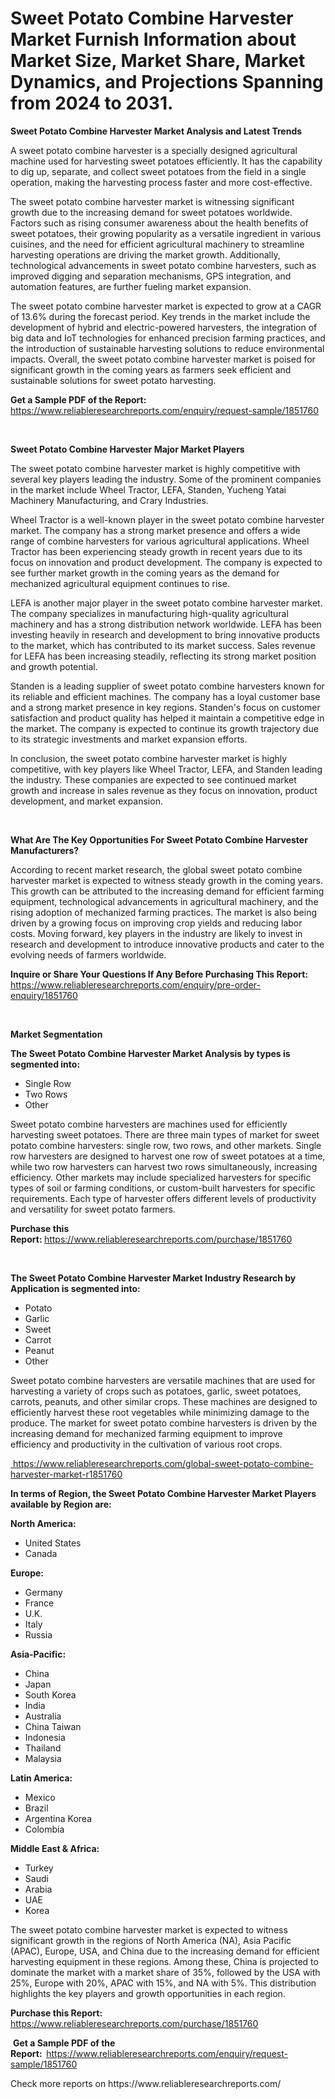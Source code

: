<p><h1>Sweet Potato Combine Harvester Market Furnish Information about Market Size, Market Share, Market Dynamics, and Projections Spanning from 2024 to 2031.</h1></p><p><strong>Sweet Potato Combine Harvester Market Analysis and Latest Trends</strong></p>
<p><p>A sweet potato combine harvester is a specially designed agricultural machine used for harvesting sweet potatoes efficiently. It has the capability to dig up, separate, and collect sweet potatoes from the field in a single operation, making the harvesting process faster and more cost-effective.</p><p>The sweet potato combine harvester market is witnessing significant growth due to the increasing demand for sweet potatoes worldwide. Factors such as rising consumer awareness about the health benefits of sweet potatoes, their growing popularity as a versatile ingredient in various cuisines, and the need for efficient agricultural machinery to streamline harvesting operations are driving the market growth. Additionally, technological advancements in sweet potato combine harvesters, such as improved digging and separation mechanisms, GPS integration, and automation features, are further fueling market expansion.</p><p>The sweet potato combine harvester market is expected to grow at a CAGR of 13.6% during the forecast period. Key trends in the market include the development of hybrid and electric-powered harvesters, the integration of big data and IoT technologies for enhanced precision farming practices, and the introduction of sustainable harvesting solutions to reduce environmental impacts. Overall, the sweet potato combine harvester market is poised for significant growth in the coming years as farmers seek efficient and sustainable solutions for sweet potato harvesting.</p></p>
<p><strong>Get a Sample PDF of the Report:&nbsp;</strong> <a href="https://www.reliableresearchreports.com/enquiry/request-sample/1851760">https://www.reliableresearchreports.com/enquiry/request-sample/1851760</a></p>
<p>&nbsp;</p>
<p><strong>Sweet Potato Combine Harvester Major Market Players</strong></p>
<p><p>The sweet potato combine harvester market is highly competitive with several key players leading the industry. Some of the prominent companies in the market include Wheel Tractor, LEFA, Standen, Yucheng Yatai Machinery Manufacturing, and Crary Industries.</p><p>Wheel Tractor is a well-known player in the sweet potato combine harvester market. The company has a strong market presence and offers a wide range of combine harvesters for various agricultural applications. Wheel Tractor has been experiencing steady growth in recent years due to its focus on innovation and product development. The company is expected to see further market growth in the coming years as the demand for mechanized agricultural equipment continues to rise.</p><p>LEFA is another major player in the sweet potato combine harvester market. The company specializes in manufacturing high-quality agricultural machinery and has a strong distribution network worldwide. LEFA has been investing heavily in research and development to bring innovative products to the market, which has contributed to its market success. Sales revenue for LEFA has been increasing steadily, reflecting its strong market position and growth potential.</p><p>Standen is a leading supplier of sweet potato combine harvesters known for its reliable and efficient machines. The company has a loyal customer base and a strong market presence in key regions. Standen's focus on customer satisfaction and product quality has helped it maintain a competitive edge in the market. The company is expected to continue its growth trajectory due to its strategic investments and market expansion efforts.</p><p>In conclusion, the sweet potato combine harvester market is highly competitive, with key players like Wheel Tractor, LEFA, and Standen leading the industry. These companies are expected to see continued market growth and increase in sales revenue as they focus on innovation, product development, and market expansion.</p></p>
<p>&nbsp;</p>
<p><strong>What Are The Key Opportunities For Sweet Potato Combine Harvester Manufacturers?</strong></p>
<p><p>According to recent market research, the global sweet potato combine harvester market is expected to witness steady growth in the coming years. This growth can be attributed to the increasing demand for efficient farming equipment, technological advancements in agricultural machinery, and the rising adoption of mechanized farming practices. The market is also being driven by a growing focus on improving crop yields and reducing labor costs. Moving forward, key players in the industry are likely to invest in research and development to introduce innovative products and cater to the evolving needs of farmers worldwide.</p></p>
<p><strong>Inquire or Share Your Questions If Any Before Purchasing This Report:</strong> <a href="https://www.reliableresearchreports.com/enquiry/pre-order-enquiry/1851760">https://www.reliableresearchreports.com/enquiry/pre-order-enquiry/1851760</a></p>
<p>&nbsp;</p>
<p><strong>Market Segmentation</strong></p>
<p><strong>The Sweet Potato Combine Harvester Market Analysis by types is segmented into:</strong></p>
<p><ul><li>Single Row</li><li>Two Rows</li><li>Other</li></ul></p>
<p><p>Sweet potato combine harvesters are machines used for efficiently harvesting sweet potatoes. There are three main types of market for sweet potato combine harvesters: single row, two rows, and other markets. Single row harvesters are designed to harvest one row of sweet potatoes at a time, while two row harvesters can harvest two rows simultaneously, increasing efficiency. Other markets may include specialized harvesters for specific types of soil or farming conditions, or custom-built harvesters for specific requirements. Each type of harvester offers different levels of productivity and versatility for sweet potato farmers.</p></p>
<p><strong>Purchase this Report:&nbsp;</strong><a href="https://www.reliableresearchreports.com/purchase/1851760">https://www.reliableresearchreports.com/purchase/1851760</a></p>
<p>&nbsp;</p>
<p><strong>The Sweet Potato Combine Harvester Market Industry Research by Application is segmented into:</strong></p>
<p><ul><li>Potato</li><li>Garlic</li><li>Sweet</li><li>Carrot</li><li>Peanut</li><li>Other</li></ul></p>
<p><p>Sweet potato combine harvesters are versatile machines that are used for harvesting a variety of crops such as potatoes, garlic, sweet potatoes, carrots, peanuts, and other similar crops. These machines are designed to efficiently harvest these root vegetables while minimizing damage to the produce. The market for sweet potato combine harvesters is driven by the increasing demand for mechanized farming equipment to improve efficiency and productivity in the cultivation of various root crops.</p></p>
<p><a href="https://www.reliableresearchreports.com/global-sweet-potato-combine-harvester-market-r1851760">&nbsp;https://www.reliableresearchreports.com/global-sweet-potato-combine-harvester-market-r1851760</a></p>
<p><strong>In terms of Region, the Sweet Potato Combine Harvester Market Players available by Region are:</strong></p>
<p>
    <p> <strong> North America: </strong>
        <ul>
            <li>United States</li>
            <li>Canada</li>
        </ul>
        </p> 
    <p> <strong> Europe: </strong>
        <ul>
            <li>Germany</li>
            <li>France</li>
            <li>U.K.</li>
            <li>Italy</li>
            <li>Russia</li>
        </ul>
        </p> 
    <p> <strong> Asia-Pacific: </strong>
        <ul>
            <li>China</li>
            <li>Japan</li>
            <li>South Korea</li>
            <li>India</li>
            <li>Australia</li>
            <li>China Taiwan</li>
            <li>Indonesia</li>
            <li>Thailand</li>
            <li>Malaysia</li>
        </ul>
        </p> 
    <p> <strong> Latin America: </strong>
        <ul>
            <li>Mexico</li>
            <li>Brazil</li>
            <li>Argentina Korea</li>
            <li>Colombia</li>
        </ul>
        </p> 
    <p> <strong> Middle East & Africa: </strong>
        <ul>
            <li>Turkey</li>
            <li>Saudi</li>
            <li>Arabia</li>
            <li>UAE</li>
            <li>Korea</li>
        </ul>
    </p>
    </p>
<p><p>The sweet potato combine harvester market is expected to witness significant growth in the regions of North America (NA), Asia Pacific (APAC), Europe, USA, and China due to the increasing demand for efficient harvesting equipment in these regions. Among these, China is projected to dominate the market with a market share of 35%, followed by the USA with 25%, Europe with 20%, APAC with 15%, and NA with 5%. This distribution highlights the key players and growth opportunities in each region.</p></p>
<p><strong>Purchase this Report: </strong><a href="https://www.reliableresearchreports.com/purchase/1851760">https://www.reliableresearchreports.com/purchase/1851760</a></p>
<p>&nbsp;<strong>Get a Sample PDF of the Report:&nbsp;&nbsp;</strong><a href="https://www.reliableresearchreports.com/enquiry/request-sample/1851760">https://www.reliableresearchreports.com/enquiry/request-sample/1851760</a></p>
<p><strong></strong></p>
<p>Check more reports on https://www.reliableresearchreports.com/</p>